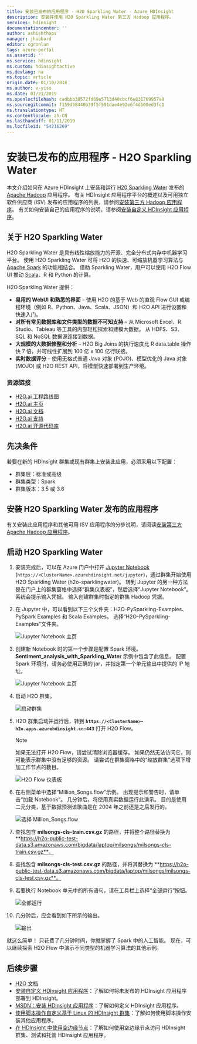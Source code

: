 ```yaml
---
title: 安装已发布的应用程序 - H2O Sparkling Water - Azure HDInsight
description: 安装并使用 H2O Sparkling Water 第三方 Hadoop 应用程序。
services: hdinsight
documentationcenter: ''
author: ashishthaps
manager: jhubbard
editor: cgronlun
tags: azure-portal
ms.assetid: ''
ms.service: hdinsight
ms.custom: hdinsightactive
ms.devlang: na
ms.topic: article
origin.date: 01/10/2018
ms.author: v-yiso
ms.date: 01/21/2019
ms.openlocfilehash: cadbbb38572fd69e5713d40cbcf6e831769957a8
ms.sourcegitcommit: f159d58440b39f5f591dae4e92e6f4d500ed3fc1
ms.translationtype: HT
ms.contentlocale: zh-CN
ms.lasthandoff: 01/11/2019
ms.locfileid: "54216269"
---
```

# <a name="install-published-application---h2o-sparkling-water"></a>安装已发布的应用程序 - H2O Sparkling Water

本文介绍如何在 Azure HDInsight 上安装和运行 [H20 Sparkling Water](https://www.h2o.ai/) 发布的 [Apache Hadoop](https://hadoop.apache.org/) 应用程序。 有关 HDInsight 应用程序平台的概述以及可用独立软件供应商 (ISV) 发布的应用程序的列表，请参阅[安装第三方 Hadoop 应用程序](hdinsight-apps-install-applications.md)。 有关如何安装自己的应用程序的说明，请参阅[安装自定义 HDInsight 应用程序](hdinsight-apps-install-custom-applications.md)。

## <a name="about-h2o-sparkling-water"></a>关于 H2O Sparkling Water

H2O Sparkling Water 是具有线性缩放能力的开源、完全分布式内存中机器学习平台。 使用 H2O Sparkling Water 可将 H2O 的快速、可缩放机器学习算法与 [Apache Spark](https://spark.apache.org/) 的功能相结合。 借助 Sparkling Water，用户可以使用 H2O Flow UI 推动 [Scala](https://www.scala-lang.org/)、R 和 Python 的计算。

H2O Sparkling Water 提供：

* **易用的 WebUI 和熟悉的界面** – 使用 H2O 的基于 Web 的直观 Flow GUI 或编程环境（例如 R、Python、Java、Scala、JSON）和 H2O API 进行设置和快速入门。
* **对所有常见数据库和文件类型的数据不可知支持** – 从 Microsoft Excel、R Studio、Tableau 等工具的内部轻松探索和建模大数据。 从 HDFS、S3、SQL 和 NoSQL 数据源连接到数据。
* **大规模的大数据修整和分析** – H2O Big Joins 的执行速度比 R data.table 操作快 7 倍，并可线性扩展到 100 亿 x 100 亿行联接。
* **实时数据评分** – 使用无格式普通 Java 对象 (POJO)、模型优化的 Java 对象 (MOJO) 或 H2O REST API，将模型快速部署到生产环境。

### <a name="resource-links"></a>资源链接

* [H2O.ai 工程路线图](http://jira.h2o.ai/)
* [H2O.ai 主页](https://www.h2o.ai/)
* [H2O.ai 文档](http://docs.h2o.ai/)
* [H2O.ai 支持](https://support.h2o.ai/)
* [H2O.ai 开源代码库](https://github.com/h2oai/)

## <a name="prerequisites"></a>先决条件

若要在新的 HDInsight 群集或现有群集上安装此应用，必须采用以下配置：

* 群集层：标准或高级
* 群集类型：Spark
* 群集版本：3.5 或 3.6

## <a name="install-the-h2o-sparkling-water-published-application"></a>安装 H2O Sparkling Water 发布的应用程序

有关安装此应用程序和其他可用 ISV 应用程序的分步说明，请阅读[安装第三方 Apache Hadoop 应用程序](hdinsight-apps-install-applications.md)。

## <a name="launch-h2o-sparkling-water"></a>启动 H2O Sparkling Water

1. 安装完成后，可以在 Azure 门户中打开 [Jupyter Notebook](https://jupyter.org/) (`https://<ClusterName>.azurehdinsight.net/jupyter`)，通过群集开始使用 H2O Sparkling Water (h2o-sparklingwater)。 转到 Jupyter 的另一种方法是在门户上的群集窗格中选择“群集仪表板”，然后选择“Jupyter Notebook”。 系统会提示输入凭据。 输入创建群集时指定的群集 Hadoop 凭据。

2. 在 Jupyter 中，可以看到以下三个文件夹：H2O-PySparkling-Examples、PySpark Examples 和 Scala Examples。 选择“H2O-PySparkling-Examples”文件夹。

    ![Jupyter Notebook 主页](./media/hdinsight-apps-install-h2o/jupyter-home.png)

3. 创建新 Notebook 时的第一个步骤是配置 Spark 环境。 **Sentiment_analysis_with_Sparkling_Water** 示例中包含了此信息。 配置 Spark 环境时，请务必使用正确的 jar，并指定第一个单元输出中提供的 IP 地址。

    ![Jupyter Notebook 主页](./media/hdinsight-apps-install-h2o/spark-config.png)

4. 启动 H2O 群集。

    ![启动群集](./media/hdinsight-apps-install-h2o/start-cluster.png)

5. H2O 群集启动并运行后，转到 **`https://<ClusterName>-h2o.apps.azurehdinsight.cn:443`** 打开 H2O Flow。

    > [!NOTE]
    > 如果无法打开 H2O Flow，请尝试清除浏览器缓存。 如果仍然无法访问它，则可能表示群集中没有足够的资源。 请尝试在群集窗格中的“缩放群集”选项下增加工作节点的数目。

    ![H2O Flow 仪表板](./media/hdinsight-apps-install-h2o/h2o-flow.png)

6. 在右侧菜单中选择“Million_Songs.flow”示例。 出现提示和警告时，请单击“加载 Notebook”。 几分钟后，将使用真实数据运行此演示。 目的是使用二元分类，基于数据预测该歌曲是在 2004 年之前还是之后发行的。

    ![选择 Million_Songs.flow](./media/hdinsight-apps-install-h2o/million-songs.png)

7. 查找包含 **milsongs-cls-train.csv.gz** 的路径，并将整个路径替换为 **https://h2o-public-test-data.s3.amazonaws.com/bigdata/laptop/milsongs/milsongs-cls-train.csv.gz**。

8. 查找包含 **milsongs-cls-test.csv.gz** 的路径，并将其替换为 **https://h2o-public-test-data.s3.amazonaws.com/bigdata/laptop/milsongs/milsongs-cls-test.csv.gz**。

9. 若要执行 Notebook 单元中的所有语句，请在工具栏上选择“全部运行”按钮。

    ![全部运行](./media/hdinsight-apps-install-h2o/run-all.png)

10. 几分钟后，应会看到如下所示的输出。

    ![输出](./media/hdinsight-apps-install-h2o/output.png)

就这么简单！ 只花费了几分钟时间，你就掌握了 Spark 中的人工智能。 现在，可以继续探索 H2O Flow 中演示不同类型的机器学习算法的其他示例。

## <a name="next-steps"></a>后续步骤

* [H2O 文档](http://docs.h2o.ai/h2o/latest-stable/h2o-docs/index.html)
* [安装自定义 HDInsight 应用程序](hdinsight-apps-install-custom-applications.md)：了解如何将未发布的 HDInsight 应用程序部署到 HDInsight。
* [MSDN：安装 HDInsight 应用程序](https://msdn.microsoft.com/library/mt706515.aspx)：了解如何定义 HDInsight 应用程序。
* [使用脚本操作自定义基于 Linux 的 HDInsight 群集](hdinsight-hadoop-customize-cluster-linux.md)：了解如何使用脚本操作安装其他应用程序。
* [在 HDInsight 中使用空边缘节点](hdinsight-apps-use-edge-node.md)：了解如何使用空边缘节点访问 HDInsight 群集、测试和托管 HDInsight 应用程序。
